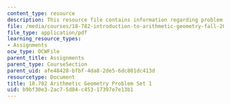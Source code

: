 ```yaml
---
content_type: resource
description: This resource file contains information regarding problem set 1.
file: /media/courses/18-782-introduction-to-arithmetic-geometry-fall-2013/b9bf30e32ac75d84c45317397e7e13b1_MIT18_782F13_pset1.pdf
file_type: application/pdf
learning_resource_types:
- Assignments
ocw_type: OCWFile
parent_title: Assignments
parent_type: CourseSection
parent_uid: afe48428-bfbf-4da8-2de5-6dc801dc413d
resourcetype: Document
title: 18.782 Arithmetic Geometry Problem Set 1
uid: b9bf30e3-2ac7-5d84-c453-17397e7e13b1
---
```

